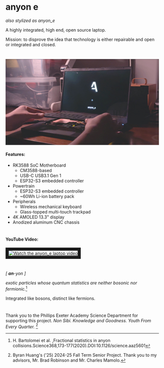 # anyon e

*also stylized as anyon_e*

A highly integrated, high end, open source laptop.

Mission: to disprove the idea that technology is either repairable and open or integrated and closed.

#

![Anyon_e Laptop](./website/public/img/photo.jpg)

#### Features:

- RK3588 SoC Motherboard
  - CM3588-based
  - USB-C USB3.1 Gen 1
  - ESP32-S3 embedded controller
- Powertrain
  - ESP32-S3 embedded controller
  - ~60Wh Li-ion battery pack
- Peripherals
  - Wireless mechanical keyboard
  - Glass-topped multi-touch trackpad
- 4K AMOLED 13.3" display
- Anodized aluminum CNC chassis

#

#### YouTube Video:

<a href="https://www.youtube.com/watch?v=fks3PBodyiE" target="_blank">
 <img src="http://img.youtube.com/vi/fks3PBodyiE/mqdefault.jpg" alt="Watch the anyon_e laptop video" width="240" height="180" border="10" />
</a>

#

*[ **an**-yon ]*

*exotic particles whose quantum statistics are neither bosonic nor fermionic.*[^1]

Integrated like bosons, distinct like fermions.

#

Thank you to the Phillips Exeter Academy Science Department for supporting this project.
*Non Sibi. Knowledge and Goodness. Youth From Every Quarter.* [^2]

[^1]: H. Bartolomei et al. ,Fractional statistics in anyon collisions.Science368,173-177(2020).DOI:10.1126/science.aaz5601

[^2]: Byran Huang's ('25) 2024-25 Fall Term Senior Project. Thank you to my advisors, Mr. Brad Robinson and Mr. Charles Mamolo.
